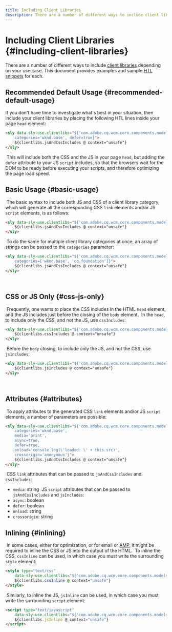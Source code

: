 ```yaml
---
title: Including Client Libraries
description: There are a number of different ways to include client libraries depending on your use case.
---
```


# Including Client Libraries {#including-client-libraries}

There are a number of different ways to include [client libraries](/help/developing/archetype/uifrontend.md#clientlibs) depending on your use case. This document provides examples and sample [HTL snippets](https://docs.adobe.com/content/help/en/experience-manager-htl/using/overview.html) for each.
​
## Recommended Default Usage {#recommended-default-usage}

If you don't have time to investigate what's best in your situation, then include your client libraries by placing the following HTL lines inside your page `head` element:
​
```html
<sly data-sly-use.clientlibs="${'com.adobe.cq.wcm.core.components.models.ClientLibraries' @
    categories='wknd.base', defer=true}">
    ${clientlibs.jsAndCssIncludes @ context="unsafe"}
</sly>
```
​
This will include both the CSS and the JS in your page `head`, but adding the `defer` attribute to your JS `script` includes, so that the browsers wait for the DOM to be ready before executing your scripts, and therefore optimizing the page load speed.
​
## Basic Usage {#basic-usage}
​
The basic syntax to include both JS and CSS of a client library category, which will generate all the corresponding CSS `link` elements and/or JS `script` elements, is as follows:
​
```html
<sly data-sly-use.clientlibs="${'com.adobe.cq.wcm.core.components.models.ClientLibraries' @ categories='wknd.base'}">
    ${clientlibs.jsAndCssIncludes @ context="unsafe"}
</sly>
```
​
To do the same for multiple client library categories at once, an array of strings can be passed to the `categories` parameter:
​
```html
<sly data-sly-use.clientlibs="${'com.adobe.cq.wcm.core.components.models.ClientLibraries' @
    categories=['wknd.base', 'cq.foundation']}">
    ${clientlibs.jsAndCssIncludes @ context="unsafe"}
</sly>
```
​
## CSS or JS Only {#css-js-only}
​
Frequently, one wants to place the CSS includes in the HTML `head` element, and the JS includes just before the closing of the `body` element.
​
In the `head`, to include only the CSS, and not the JS, use `cssIncludes`:
​
```html
<sly data-sly-use.clientlibs="${'com.adobe.cq.wcm.core.components.models.ClientLibraries' @ categories='wknd.base'}">
    ${clientlibs.cssIncludes @ context="unsafe"}
</sly>
```
​
Before the `body` closing, to include only the JS, and not the CSS, use `jsIncludes`:
​
```html
<sly data-sly-use.clientlibs="${'com.adobe.cq.wcm.core.components.models.ClientLibraries' @ categories='wknd.base'}">
    ${clientlibs.jsIncludes @ context="unsafe"}
</sly>
```
​
## Attributes {#attributes}
​
To apply attributes to the generated CSS `link` elements and/or JS `script` elements, a number of parameters are possible:
​
```html
<sly data-sly-use.clientlibs="${'com.adobe.cq.wcm.core.components.models.ClientLibraries' @
    categories='wknd.base',
    media='print',
    async=true,
    defer=true,
    onload='console.log(\'loaded: \' + this.src)',
    crossorigin='anonymous'}">
    ${clientlibs.jsAndCssIncludes @ context="unsafe"}
</sly>
```
​
CSS `link` attributes that can be passed to `jsAndCssIncludes` and `cssIncludes`:
* `media`: string
​
JS `script` attributes that can be passed to `jsAndCssIncludes` and `jsIncludes`:
* `async`: boolean
* `defer`: boolean
* `onload`: string
* `crossorigin`: string
​
## Inlining {#inlining}
​
In some cases, either for optimization, or for email or [AMP,](amp.md) it might be required to inline the CSS or JS into the output of the HTML.
​
To inline the CSS, `cssInline` can be used, in which case you must write the surrounding `style` element:
​
```html
<style type="text/css"
    data-sly-use.clientlibs="${'com.adobe.cq.wcm.core.components.models.ClientLibraries' @ categories='wknd.base'}">
    ${clientlibs.cssInline @ context="unsafe"}
</style>
```
​
Similarly, to inline the JS, `jsInline` can be used, in which case you must write the surrounding `script` element:
​
```html
<script type="text/javascript"
    data-sly-use.clientlibs="${'com.adobe.cq.wcm.core.components.models.ClientLibraries' @ categories='wknd.base'}">
    ${clientlibs.jsInline @ context="unsafe"}
</script>
```
